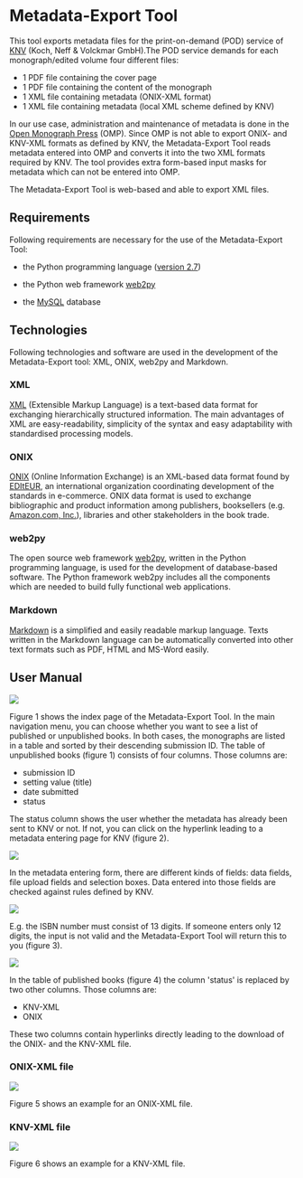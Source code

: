 # Metadata-Export Tool

This tool exports metadata files for the print-on-demand (POD) service of [KNV](http://www.knv.de/lieferanten.html) (Koch, Neff & Volckmar GmbH).The POD service demands for each monograph/edited volume four different files: 
* 1 PDF file containing the cover page
* 1 PDF file containing the content of the monograph
* 1 XML file containing metadata (ONIX-XML format) 
* 1 XML file containing metadata (local XML scheme defined by KNV)

In our use case, administration and maintenance of metadata is done in the [Open Monograph Press](https://pkp.sfu.ca/omp/) (OMP). Since OMP is not able to export ONIX- and KNV-XML formats as defined by KNV, the Metadata-Export Tool reads metadata entered into OMP and converts it into the two XML formats required by KNV. The tool provides extra form-based input masks for metadata which can not be entered into OMP.

The Metadata-Export Tool is web-based and able to export XML files.

## Requirements

Following requirements are necessary for the use of the Metadata-Export Tool:

* the Python programming language ([version 2.7](https://www.python.org/download/releases/2.7/)) 

* the Python web framework [web2py](http://www.web2py.com/init/default/download)

* the [MySQL](https://www.mysql.de/downloads/) database

## Technologies

Following technologies and software are used in the development of the Metadata-Export tool: XML, ONIX, web2py and Markdown.

### XML

[XML](https://en.wikipedia.org/wiki/XML) (Extensible Markup Language) is a text-based data format for exchanging hierarchically structured information. The main advantages of XML are easy-readability, simplicity of the syntax and easy adaptability with standardised processing models.

### ONIX

[ONIX](http://home.bic-media.com/index.php/onix-2-1) (Online Information Exchange) is an XML-based data format found by  [EDItEUR](http://www.editeur.org/83/Overview/), an  international organization coordinating development of the standards in e-commerce. ONIX data format is used to exchange bibliographic and product information among publishers, booksellers (e.g. [Amazon.com, Inc.](http://www.amazon.com/books-used-books-textbooks/b?ie=UTF8&node=283155)), libraries and other stakeholders in the book trade.

### web2py

The open source web framework [web2py](http://web2py.com/books/default/chapter/29/01/introduction), written in the Python programming language, is used for the development of database-based software. The Python framework web2py includes all the components which are needed to build fully functional web applications.

### Markdown

[Markdown](https://guides.github.com/features/mastering-markdown/) is a simplified and easily readable markup language. Texts written in the Markdown language can be automatically converted into other text formats such as PDF, HTML and MS-Word easily.

## User Manual

<img src="https://raw.githubusercontent.com/withanage/OMP_KNV_Plugin/master/static/images/readme/figure1.png">

Figure 1 shows the index page of the Metadata-Export Tool. In the main navigation menu, you can choose whether you want to see a list of published or unpublished books. In both cases, the monographs are listed in a table and sorted by their descending submission ID. The table of unpublished books (figure 1) consists of four columns.
Those columns are: 
* submission ID
* setting value (title) 
* date submitted
* status

The status column shows the user whether the metadata has already been sent to KNV or not. If not, you can click on the hyperlink leading to a metadata entering page for KNV (figure 2). 

<img src="https://raw.githubusercontent.com/withanage/OMP_KNV_Plugin/master/static/images/readme/figure2.png">

In the metadata entering form, there are different kinds of fields: data fields, file upload fields and selection boxes. Data entered into those fields are checked against rules defined by KNV.

<img src="https://raw.githubusercontent.com/withanage/OMP_KNV_Plugin/master/static/images/readme/figure3.png">

E.g. the ISBN number must consist of 13 digits. If someone enters only 12 digits, the input is not valid and the Metadata-Export Tool will return this to you (figure 3).

<img src="https://raw.githubusercontent.com/withanage/OMP_KNV_Plugin/master/static/images/readme/figure4.png">

In the table of published books (figure 4) the column 'status' is replaced by two other columns.
Those columns are:
* KNV-XML
* ONIX

These two columns contain hyperlinks directly leading to the download of the ONIX- and the KNV-XML file. 

### ONIX-XML file
 
<img src="https://raw.githubusercontent.com/withanage/OMP_KNV_Plugin/master/static/images/readme/figure5.png">

Figure 5 shows an example for an ONIX-XML file.

### KNV-XML file

<img src="https://raw.githubusercontent.com/withanage/OMP_KNV_Plugin/master/static/images/readme/figure06.png">

Figure 6 shows an example for a KNV-XML file.
